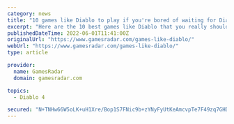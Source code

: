 ```yaml
---
category: news
title: "10 games like Diablo to play if you're bored of waiting for Diablo 4"
excerpt: "Here are the 10 best games like Diablo that you really should play, especially if you're getting a little bored of waiting for Diablo 4 to release. While Diablo Immortal for mobile and PC certainly ..."
publishedDateTime: 2022-06-01T11:41:00Z
originalUrl: "https://www.gamesradar.com/games-like-diablo/"
webUrl: "https://www.gamesradar.com/games-like-diablo/"
type: article

provider:
  name: GamesRadar
  domain: gamesradar.com

topics:
  - Diablo 4

secured: "N+TNHw66W5oLK+uH1Xre/Bop1S7FNic9b+zYNyFyUtKeAmcvpTe7F49zq7GHDVgfU+gI5lRXC4v/0IlDD38ZD2lTQKhLJKvZLDT/EPOIT9ngO6nYetZ60Xi+4EbpSQvKke5dZF4xtSsYNic61a4KNF3D0PZxByUD80kiqR+F3txuWuZdDpV92wBtENTykqVejyDRXDDu0aMcjySjZKBQoiSyB4Q5vl6/tYLfOJ06dJNri6d85ujlEU1VH9gkr2R07t7kPFrCzOuLBqaDpVvubl/0YwNe8hNdU8RImMoEdNKtIDZugUhpvX5zLUYoxmi2qVT9BhGg7DKH7VWGaBm8hLzrxkz+Q9Ey6zsxNHpgOL8=;nfEYcAemCSGfYtc8HWqUlw=="
---
```


